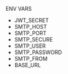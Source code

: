 ENV VARS

- JWT_SECRET
- SMTP_HOST
- SMTP_PORT
- SMTP_SECURE
- SMTP_USER
- SMTP_PASSWORD
- SMTP_FROM
- BASE_URL